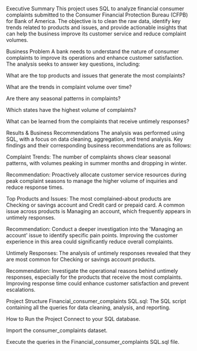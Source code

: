 Executive Summary
This project uses SQL to analyze financial consumer complaints submitted to the Consumer Financial Protection Bureau (CFPB) for Bank of America. The objective is to clean the raw data, identify key trends related to products and issues, and provide actionable insights that can help the business improve its customer service and reduce complaint volumes.

Business Problem
A bank needs to understand the nature of consumer complaints to improve its operations and enhance customer satisfaction. The analysis seeks to answer key questions, including:

What are the top products and issues that generate the most complaints?

What are the trends in complaint volume over time?

Are there any seasonal patterns in complaints?

Which states have the highest volume of complaints?

What can be learned from the complaints that receive untimely responses?

Results & Business Recommendations
The analysis was performed using SQL, with a focus on data cleaning, aggregation, and trend analysis. Key findings and their corresponding business recommendations are as follows:

Complaint Trends: The number of complaints shows clear seasonal patterns, with volumes peaking in summer months and dropping in winter.

Recommendation: Proactively allocate customer service resources during peak complaint seasons to manage the higher volume of inquiries and reduce response times.

Top Products and Issues: The most complained-about products are Checking or savings account and Credit card or prepaid card. A common issue across products is Managing an account, which frequently appears in untimely responses.

Recommendation: Conduct a deeper investigation into the 'Managing an account' issue to identify specific pain points. Improving the customer experience in this area could significantly reduce overall complaints.

Untimely Responses: The analysis of untimely responses revealed that they are most common for Checking or savings account products.

Recommendation: Investigate the operational reasons behind untimely responses, especially for the products that receive the most complaints. Improving response time could enhance customer satisfaction and prevent escalations.

Project Structure
Financial_consumer_complaints SQL.sql: The SQL script containing all the queries for data cleaning, analysis, and reporting.

How to Run the Project
Connect to your SQL database.

Import the consumer_complaints dataset.

Execute the queries in the Financial_consumer_complaints SQL.sql file.
